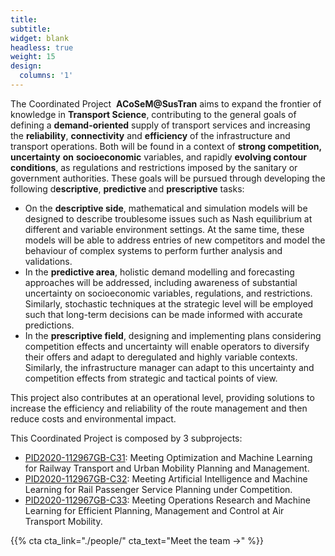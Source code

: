 ```yaml
---
title:
subtitle:
widget: blank
headless: true
weight: 15
design:
  columns: '1'
---
```


<p style="font-weight: 400;">The Coordinated Project&nbsp;&nbsp;<strong>ACoSeM@SusTran</strong>&nbsp;aims to expand the frontier of knowledge in&nbsp;<strong>Transport Science</strong>, contributing to the general goals of defining a&nbsp;<strong>demand-oriented</strong>&nbsp;supply of transport services and increasing the&nbsp;<strong>reliability</strong>,&nbsp;<strong>connectivity</strong>&nbsp;and&nbsp;<strong>efficiency</strong>&nbsp;of the infrastructure and transport operations. Both will be found in a context of&nbsp;<strong>strong competition, uncertainty</strong>&nbsp;<strong>on</strong>&nbsp;<strong>socioeconomic</strong>&nbsp;variables, and rapidly&nbsp;<strong>evolving contour conditions</strong>, as regulations and restrictions imposed by the sanitary or government authorities. These goals will be pursued through developing the following d<strong>escriptive</strong>,&nbsp;<strong>predictive&nbsp;</strong>and&nbsp;<strong>prescriptive</strong>&nbsp;tasks:</p>
<ul style="font-weight: 400;">
<li>On the&nbsp;<strong>descriptive side</strong>, mathematical and simulation models will be designed to describe troublesome issues such as Nash equilibrium at different and variable environment settings. At the same time, these models will be able to address entries of new competitors and model the behaviour of complex systems to perform further analysis and validations.</li>
<li>In the&nbsp;<strong>predictive area</strong>, holistic demand modelling and forecasting approaches will be addressed, including awareness of substantial uncertainty on socioeconomic variables, regulations, and restrictions. Similarly, stochastic techniques at the strategic level will be employed such that long-term decisions can be made informed with accurate predictions.</li>
<li>In the&nbsp;<strong>prescriptive field</strong>, designing and implementing plans considering competition effects and uncertainty will enable operators to diversify their offers and adapt to deregulated and highly variable contexts. Similarly, the infrastructure manager can adapt to this uncertainty and competition effects from strategic and tactical points of view.&nbsp;</li>
</ul>
<p style="font-weight: 400;">This project also contributes at an operational level, providing solutions to increase the efficiency and reliability of the route management and then reduce costs and environmental impact.</p>
<p style="font-weight: 400;">This Coordinated Project is composed by 3 subprojects:</p>
<ul style="font-weight: 400;">
<li><a href="/project/pid2020-112967gb-c31/">PID2020-112967GB-C31</a>: Meeting Optimization and Machine Learning for Railway Transport and Urban Mobility Planning and Management. </li>
<li><a href="/project/pid2020-112967gb-c32/">PID2020-112967GB-C32</a>: Meeting Artificial Intelligence and Machine Learning for Rail Passenger Service Planning under Competition.</li>
<li><a href="/project/pid2020-112967gb-c33/">PID2020-112967GB-C33</a>: Meeting Operations Research and Machine Learning for Efficient Planning, Management and Control at Air Transport Mobility.</li>
</ul>
{{% cta cta_link="./people/" cta_text="Meet the team →" %}}
